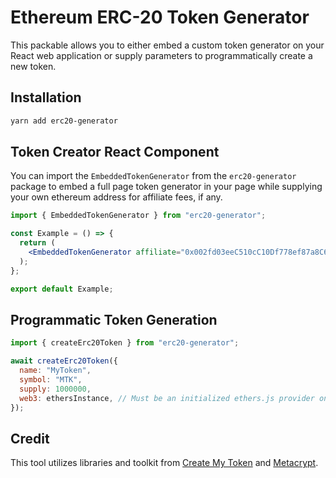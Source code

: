 # Ethereum ERC-20 Token Generator

This packable allows you to either embed a custom token generator on your React web application or supply parameters to programmatically create a new token.

## Installation

```bash
yarn add erc20-generator
```

## Token Creator React Component

You can import the `EmbeddedTokenGenerator` from the `erc20-generator` package to embed a full page token generator in your page while supplying your own ethereum address for affiliate fees, if any.

```jsx
import { EmbeddedTokenGenerator } from "erc20-generator";

const Example = () => {
  return (
    <EmbeddedTokenGenerator affiliate="0x002fd03eeC510cC10Df778ef87a8C6f51FfE3F02" />
  );
};

export default Example;
```

## Programmatic Token Generation

```jsx
import { createErc20Token } from "erc20-generator";

await createErc20Token({
  name: "MyToken",
  symbol: "MTK",
  supply: 1000000,
  web3: ethersInstance, // Must be an initialized ethers.js provider on chain 1
});
```

## Credit

This tool utilizes libraries and toolkit from [Create My Token](https://www.createmytoken.com/) and [Metacrypt](https://www.metacrypt.org/).
